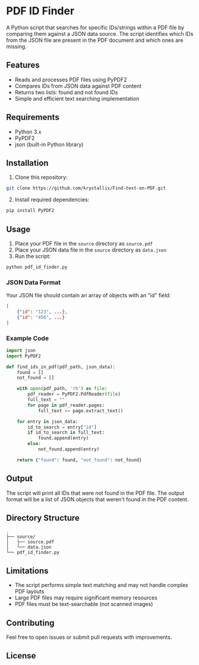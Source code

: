 # PDF ID Finder

A Python script that searches for specific IDs/strings within a PDF file by comparing them against a JSON data source. The script identifies which IDs from the JSON file are present in the PDF document and which ones are missing.

## Features

- Reads and processes PDF files using PyPDF2
- Compares IDs from JSON data against PDF content
- Returns two lists: found and not found IDs
- Simple and efficient text searching implementation

## Requirements

- Python 3.x
- PyPDF2
- json (built-in Python library)

## Installation

1. Clone this repository:
```bash
git clone https://github.com/krystallix/Find-text-on-PDF.git
```

2. Install required dependencies:
```bash
pip install PyPDF2
```

## Usage

1. Place your PDF file in the `source` directory as `source.pdf`
2. Place your JSON data file in the `source` directory as `data.json`
3. Run the script:
```bash
python pdf_id_finder.py
```

### JSON Data Format

Your JSON file should contain an array of objects with an "id" field:

```json
[
    {"id": "123", ...},
    {"id": "456", ...}
]
```

### Example Code

```python
import json
import PyPDF2

def find_ids_in_pdf(pdf_path, json_data):
    found = []
    not_found = []

    with open(pdf_path, 'rb') as file:
        pdf_reader = PyPDF2.PdfReader(file)
        full_text = ""
        for page in pdf_reader.pages:
            full_text += page.extract_text()

    for entry in json_data:
        id_to_search = entry["id"]
        if id_to_search in full_text:
            found.append(entry)
        else:
            not_found.append(entry)

    return {"found": found, "not_found": not_found}
```

## Output

The script will print all IDs that were not found in the PDF file. The output format will be a list of JSON objects that weren't found in the PDF content.

## Directory Structure

```
.
├── source/
│   ├── source.pdf
│   └── data.json
└── pdf_id_finder.py
```

## Limitations

- The script performs simple text matching and may not handle complex PDF layouts
- Large PDF files may require significant memory resources
- PDF files must be text-searchable (not scanned images)

## Contributing

Feel free to open issues or submit pull requests with improvements.

## License
